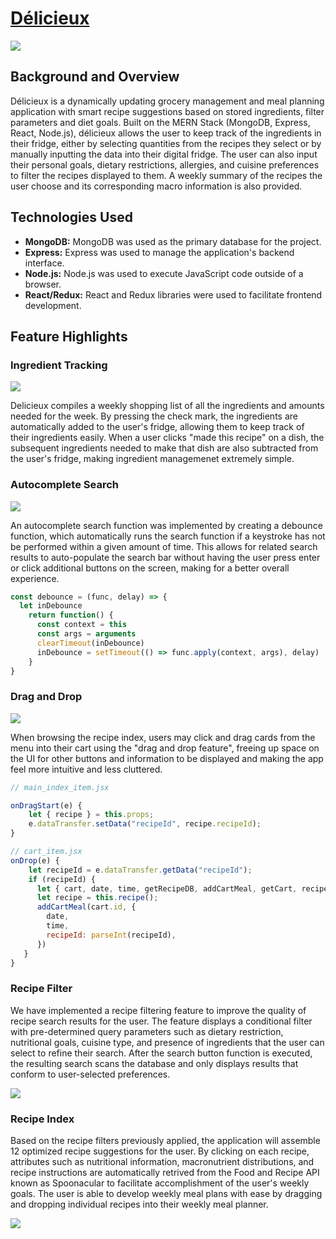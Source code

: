 # <a href="https://delicieux-app.herokuapp.com/" target="_blank">Délicieux</a>

![](https://github.com/jashieh/delicieux/blob/master/demo/landing.gif)

## Background and Overview
Délicieux is a dynamically updating grocery management and meal planning application with smart recipe suggestions based on stored ingredients, filter parameters and diet goals. Built on the MERN Stack (MongoDB, Express, React, Node.js), délicieux allows the user to keep track of the ingredients in their fridge, either by selecting quantities from the recipes they select or by manually inputting the data into their digital fridge. The user can also input their personal goals, dietary restrictions, allergies, and cuisine preferences to filter the recipes displayed to them. A weekly summary of the recipes the user choose and its corresponding macro information is also provided.

## Technologies Used
* **MongoDB:** MongoDB was used as the primary database for the project.
* **Express:** Express was used to manage the application's backend interface.
* **Node.js:** Node.js was used to execute JavaScript code outside of a browser.
* **React/Redux:** React and Redux libraries were used to facilitate frontend development.

## Feature Highlights

### Ingredient Tracking

![](https://github.com/jashieh/delicieux/blob/master/demo/ingredients.gif)

Delicieux compiles a weekly shopping list of all the ingredients and amounts needed for the week. By pressing the check mark, the ingredients are automatically added to the user's fridge, allowing them to keep track of their ingredients easily. When a user clicks "made this recipe" on a dish, the subsequent ingredients needed to make that dish are also subtracted from the user's fridge, making ingredient managemenet extremely simple.

### Autocomplete Search

![](https://github.com/jashieh/delicieux/blob/master/demo/auto.gif)

An autocomplete search function was implemented by creating a debounce function, which automatically runs the search function if a keystroke has not be performed within a given amount of time. This allows for related search results to auto-populate the search bar without having the user press enter or click additional buttons on the screen, making for a better overall experience.

```javascript
const debounce = (func, delay) => {
  let inDebounce
    return function() {
      const context = this
      const args = arguments
      clearTimeout(inDebounce)
      inDebounce = setTimeout(() => func.apply(context, args), delay)
    }
}
```

### Drag and Drop 

![](https://github.com/jashieh/delicieux/blob/master/demo/drag.gif)

When browsing the recipe index, users may click and drag cards from the menu into their cart using the "drag and drop feature", freeing up space on the UI for other buttons and information to be displayed and making the app feel more intuitive and less cluttered. 

```javascript
// main_index_item.jsx

onDragStart(e) {
    let { recipe } = this.props;
    e.dataTransfer.setData("recipeId", recipe.recipeId);
}

// cart_item.jsx
onDrop(e) {
    let recipeId = e.dataTransfer.getData("recipeId");
    if (recipeId) {
      let { cart, date, time, getRecipeDB, addCartMeal, getCart, recipes } = this.props;
      let recipe = this.recipe();
      addCartMeal(cart.id, {
        date,
        time,
        recipeId: parseInt(recipeId),
      })
   }
}
```

 ### Recipe Filter

We have implemented a recipe filtering feature to improve the quality of recipe search results for the user. The feature displays a conditional filter with pre-determined query parameters such as dietary restriction, nutritional goals, cuisine type, and presence of ingredients that the user can select to refine their search. After the search button function is executed, the resulting search scans the database and only displays results that conform to user-selected preferences.


![](https://github.com/jashieh/delicieux/blob/master/frontend/src/components/stylesheets/assets/filter.jpg)


 ### Recipe Index

Based on the recipe filters previously applied, the application will assemble 12 optimized recipe suggestions for the user. By clicking on each recipe, attributes such as nutritional information, macronutrient distributions, and recipe instructions are automatically retrived from the Food and Recipe API known as Spoonacular to facilitate accomplishment of the user's weekly goals. The user is able to develop weekly meal plans with ease by dragging and dropping individual recipes into their weekly meal planner. 
  
![](https://github.com/jashieh/delicieux/blob/master/demo/index.gif)

